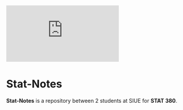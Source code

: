 ![Title Image](https://github.com/Ros3yL/stat-notes/blob/master/figs/Title.pdf "STAT 380")

# Stat-Notes

**Stat-Notes** is a repository between 2 students at SIUE for **STAT 380**.
